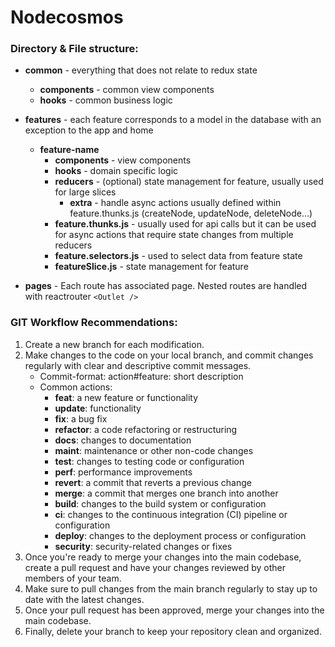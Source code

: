 # Nodecosmos

### Directory & File structure: 
*  **common** - everything that does not relate to redux state
   * **components** - common view components
   * **hooks** - common business logic

*  **features** - each feature corresponds to a model in the database with an exception to the app and home
   * **feature-name**
       *  **components** - view components
       *  **hooks** - domain specific logic
       *  **reducers** - (optional) state management for feature, usually used for large slices
          * **extra** - handle async actions usually defined within feature.thunks.js (createNode, updateNode, deleteNode...)
       *  **feature.thunks.js** - usually used for api calls but it can be used for async actions that require state changes from multiple reducers
       *  **feature.selectors.js** - used to select data from feature state
       *  **featureSlice.js** - state management for feature
*  **pages** - Each route has associated page. Nested routes are handled with reactrouter `<Outlet />`

### GIT Workflow Recommendations:

1) Create a new branch for each modification.
2) Make changes to the code on your local branch, and commit changes regularly with clear and descriptive commit messages.
   * Commit-format: action#feature: short description
   * Common actions:
     * **feat**: a new feature or functionality
     * **update**: functionality
     * **fix**: a bug fix
     * **refactor**: a code refactoring or restructuring
     * **docs**: changes to documentation
     * **maint**: maintenance or other non-code changes
     * **test**: changes to testing code or configuration
     * **perf**: performance improvements
     * **revert**: a commit that reverts a previous change
     * **merge**: a commit that merges one branch into another
     * **build**: changes to the build system or configuration
     * **ci**: changes to the continuous integration (CI) pipeline or configuration
     * **deploy**: changes to the deployment process or configuration
     * **security**: security-related changes or fixes
3) Once you're ready to merge your changes into the main codebase, create a pull request and have your changes reviewed by other members of your team.
4) Make sure to pull changes from the main branch regularly to stay up to date with the latest changes.
5) Once your pull request has been approved, merge your changes into the main codebase.
6) Finally, delete your branch to keep your repository clean and organized.
